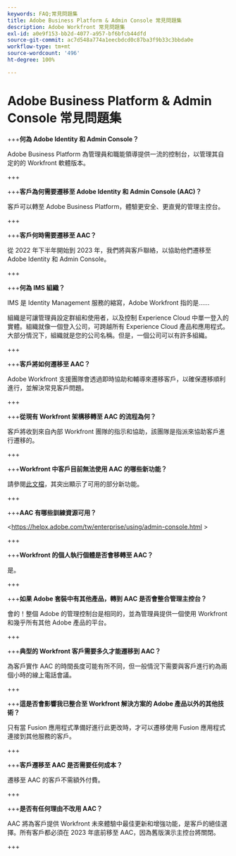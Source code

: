 ```yaml
---
keywords: FAQ;常見問題集
title: Adobe Business Platform & Admin Console 常見問題集
description: Adobe Workfront 常見問題集
exl-id: a0e9f153-bb2d-4077-a957-bf6bfcb44dfd
source-git-commit: ac7d548a774a1eecbdcd0c87ba3f9b33c3bbda0e
workflow-type: tm+mt
source-wordcount: '496'
ht-degree: 100%

---
```


# Adobe Business Platform &amp; Admin Console 常見問題集

+++**何為 Adobe Identity 和 Admin Console？**

Adobe Business Platform 為管理員和職能領導提供一流的控制台，以管理其自定的的 Workfront 軟體版本。

+++

+++**客戶為何需要遷移至 Adobe Identity 和 Admin Console (AAC)？**

客戶可以轉至 Adobe Business Platform，體驗更安全、更直覺的管理主控台。

+++

+++**客戶何時需要遷移至 AAC？**

從 2022 年下半年開始到 2023 年，我們將與客戶聯絡，以協助他們遷移至 Adobe Identity 和 Admin Console。

+++

+++**何為 IMS 組織？**

IMS 是 Identity Management 服務的縮寫，Adobe Workfront 指的是……

組織是可讓管理員設定群組和使用者，以及控制 Experience Cloud 中單一登入的實體。組織就像一個登入公司，可跨越所有 Experience Cloud 產品和應用程式。大部分情況下，組織就是您的公司名稱。但是，一個公司可以有許多組織。

+++

+++**客戶將如何遷移至 AAC？**

Adobe Workfront 支援團隊會透過即時協助和輔導來遷移客戶，以確保遷移順利進行，並解決常見客戶問題。

+++

+++**從現有 Workfront 架構移轉至 AAC 的流程為何？**

客戶將收到來自內部 Workfront 團隊的指示和協助，該團隊是指派來協助客戶進行遷移的。

+++

+++**Workfront 中客戶目前無法使用 AAC 的哪些新功能？**

請參閱[此文檔](overview.md)，其突出顯示了可用的部分新功能。

+++

+++**AAC 有哪些訓練資源可用？**

&lt;https://helpx.adobe.com/tw/enterprise/using/admin-console.html >

+++

+++**Workfront 的個人執行個體是否會移轉至 AAC？**

是。

+++

+++**如果 Adobe 套裝中有其他產品，轉到 AAC 是否會整合管理主控台？**

會的！整個 Adobe 的管理控制台是相同的，並為管理員提供一個使用 Workfront 和幾乎所有其他 Adobe 產品的平台。

+++

+++**典型的 Workfront 客戶需要多久才能遷移到 AAC？**

為客戶實作 AAC 的時間長度可能有所不同，但一般情況下需要與客戶進行約為兩個小時的線上電話會議。

+++

+++**這是否會影響我已整合至 Workfront 解決方案的 Adobe 產品以外的其他技術？**

只有當 Fusion 應用程式準備好進行此更改時，才可以遷移使用 Fusion 應用程式連接到其他服務的客戶。

+++

+++**客戶遷移至 AAC 是否需要任何成本？**

遷移至 AAC 的客戶不需額外付費。

+++

+++**是否有任何理由不改用 AAC？**

AAC 將為客戶提供 Workfront 未來體驗中最佳更新和增強功能，是客戶的絕佳選擇。所有客戶都必須在 2023 年底前移至 AAC，因為舊版演示主控台將關閉。

+++
